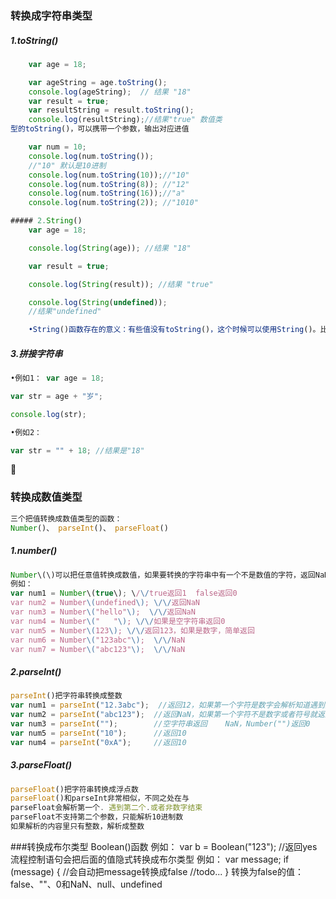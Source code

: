 ### 转换成字符串类型

##### 1.toString\(\)

```js
    var age = 18;

    var ageString = age.toString();
    console.log(ageString);  // 结果 "18"
    var result = true;
    var resultString = result.toString();
    console.log(resultString);//结果"true" 数值类
型的toString()，可以携带一个参数，输出对应进值

    var num = 10;
    console.log(num.toString()); 
    //"10" 默认是10进制
    console.log(num.toString(10));//"10"
    console.log(num.toString(8)); //"12"
    console.log(num.toString(16));//"a"
    console.log(num.toString(2)); //"1010"

```

```js
##### 2.String()
    var age = 18; 

    console.log(String(age)); //结果 "18"

    var result = true;

    console.log(String(result)); //结果 "true"

    console.log(String(undefined)); 
    //结果"undefined"

    •String()函数存在的意义：有些值没有toString()，这个时候可以使用String()。比如：undefined和null

```

##### 3.拼接字符串

```js
•例如1： var age = 18; 

var str = age + "岁";

console.log(str);

•例如2：

var str = "" + 18; //结果是"18"
```



### 转换成数值类型

```js
三个把值转换成数值类型的函数：
Number()、 parseInt()、 parseFloat()
```

##### 1.number\(\)

```js
Number\(\)可以把任意值转换成数值，如果要转换的字符串中有一个不是数值的字符，返回NaN
例如：
var num1 = Number\(true\); \/\/true返回1  false返回0
var num2 = Number\(undefined\); \/\/返回NaN
var num3 = Number\("hello"\);  \/\/返回NaN
var num4 = Number\("   "\); \/\/如果是空字符串返回0
var num5 = Number\(123\); \/\/返回123，如果是数字，简单返回
var num6 = Number\("123abc"\);  \/\/NaN
var num7 = Number\("abc123"\);  \/\/NaN
```

##### 2.parseInt\(\)

```js
parseInt()把字符串转换成整数
var num1 = parseInt("12.3abc");  //返回12，如果第一个字符是数字会解析知道遇到非数字结束
var num2 = parseInt("abc123");  //返回NaN，如果第一个字符不是数字或者符号就返回NaN
var num3 = parseInt("");        //空字符串返回    NaN，Number("")返回0
var num5 = parseInt("10");      //返回10
var num4 = parseInt("0xA");     //返回10
```

##### 3.parseFloat\(\)

```js
parseFloat()把字符串转换成浮点数
parseFloat()和parseInt非常相似，不同之处在与
parseFloat会解析第一个. 遇到第二个.或者非数字结束
parseFloat不支持第二个参数，只能解析10进制数
如果解析的内容里只有整数，解析成整数
```

###转换成布尔类型
    Boolean()函数
    例如：
     var b = Boolean("123");   //返回yes
    流程控制语句会把后面的值隐式转换成布尔类型
    例如：
    var message;
    if (message) {     //会自动把message转换成false
	//todo...
    }
    转换为false的值：false、""、0和NaN、null、undefined

